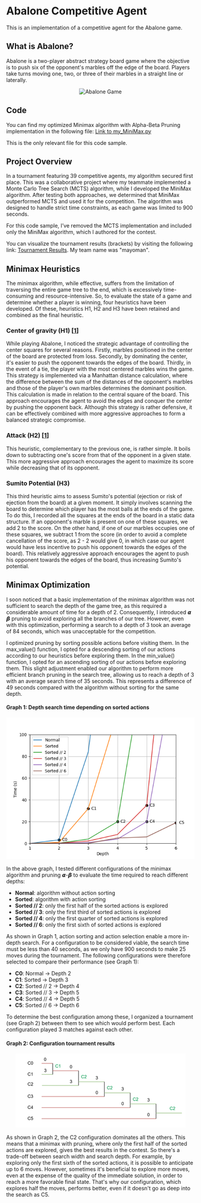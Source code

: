 # Abalone Competitive Agent

This is an implementation of a competitive agent for the Abalone game.

## What is Abalone?

Abalone is a two-player abstract strategy board game where the objective is to push six of the opponent's marbles off the edge of the board. Players take turns moving one, two, or three of their marbles in a straight line or laterally.

<div align="center">
  <img src="https://encrypted-tbn0.gstatic.com/images?q=tbn:ANd9GcSF00I4acHY56YUJJOg8fN-d_meUwbK0CEmJQ&s" alt="Abalone Game">
</div>

## Code

You can find my optimized Minimax algorithm with Alpha-Beta Pruning implementation in the following file:
[Link to my_MiniMax.py](Abalone/my_MiniMax.py)

This is the only relevant file for this code sample.

## Project Overview

In a tournament featuring 39 competitive agents, my algorithm secured first place. This was a collaborative project where my teammate implemented a Monte Carlo Tree Search (MCTS) algorithm, while I developed the MiniMax algorithm. After testing both approaches, we determined that MiniMax outperformed MCTS and used it for the competition. The algorithm was designed to handle strict time constraints, as each game was limited to 900 seconds.

For this code sample, I’ve removed the MCTS implementation and included only the MiniMax algorithm, which I authored for the contest.

You can visualize the tournament results (brackets) by visiting the following link: [Tournament Results](https://challonge.com/fr/ykol0oke). My team name was "mayoman".

## Minimax Heuristics

The minimax algorithm, while effective, suffers from the limitation of traversing the entire game tree to the end, which is excessively time-consuming and resource-intensive. So, to evaluate the state of a game and determine whether a player is winning, four heuristics have been developed. Of these, heuristics H1, H2 and H3 have been retained and combined as the final heuristic.

### Center of gravity (H1) [[1](https://courses.cs.washington.edu/courses/cse573/04au/Project/mini1/JET/report_abalone.pdf)]

While playing Abalone, I noticed the strategic advantage of controlling the center squares for several reasons. Firstly, marbles positioned in the center of the board are protected from loss. Secondly, by dominating the center, it's easier to push the opponent towards the edges of the board. Thirdly, in the event of a tie, the player with the most centered marbles wins the game. This strategy is implemented via a Manhattan distance calculation, where the difference between the sum of the distances of the opponent's marbles and those of the player's own marbles determines the dominant position. This calculation is made in relation to the central square of the board. This approach encourages the agent to avoid the edges and conquer the center by pushing the opponent back. Although this strategy is rather defensive, it can be effectively combined with more aggressive approaches to form a balanced strategic compromise.

### Attack (H2) [[1](https://courses.cs.washington.edu/courses/cse573/04au/Project/mini1/JET/report_abalone.pdf)]
This heuristic, complementary to the previous one, is rather simple. It boils down to subtracting one's score from that of the opponent in a given state. This more aggressive approach encourages the agent to maximize its score while decreasing that of its opponent.

### Sumito Potential (H3)

This third heuristic aims to assess Sumito's potential (ejection or risk of ejection from the board) at a given moment. It simply involves scanning the board to determine which player has the most balls at the ends of the game. To do this, I recorded all the squares at the ends of the board in a static data structure. If an opponent's marble is present on one of these squares, we add 2 to the score. On the other hand, if one of our marbles occupies one of these squares, we subtract 1 from the score (in order to avoid a complete cancellation of the score, as 2 - 2 would give 0, in which case our agent would have less incentive to push his opponent towards the edges of the board). This relatively aggressive approach encourages the agent to push his opponent towards the edges of the board, thus increasing Sumito's potential.

## Minimax Optimization

I soon noticed that a basic implementation of the minimax algorithm was not sufficient to search the depth of the game tree, as this required a considerable amount of time for a depth of 2. Consequently, I introduced 𝞪 𝞫 pruning to avoid exploring all the branches of our tree. However, even with this optimization, performing a search to a depth of 3 took an average of 84 seconds, which was unacceptable for the competition.

I optimized pruning by sorting possible actions before visiting them. In the max_value() function, I opted for a descending sorting of our actions according to our heuristics before exploring them. In the min_value() function, I opted for an ascending sorting of our actions before exploring them. This slight adjustment enabled our algorithm to perform more efficient branch pruning in the search tree, allowing us to reach a depth of 3 with an average search time of 35 seconds. This represents a difference of 49 seconds compared with the algorithm without sorting for the same depth.

#### Graph 1: Depth search time depending on sorted actions
<div align="center">
  <img src="Abalone/plots/minimax_time_plot.png" alt="Depth search time depending on sorted actions">
</div>

In the above graph, I tested different configurations of the minimax algorithm and pruning 𝞪-𝞫 to evaluate the time required to reach different depths:
- **Normal**: algorithm without action sorting
- **Sorted**: algorithm with action sorting
- **Sorted // 2**: only the first half of the sorted actions is explored
- **Sorted // 3**: only the first third of sorted actions is explored
- **Sorted // 4**: only the first quarter of sorted actions is explored
- **Sorted // 6**: only the first sixth of sorted actions is explored

As shown in Graph 1, action sorting and action selection enable a more in-depth search. For a configuration to be considered viable, the search time must be less than 40 seconds, as we only have 900 seconds to make 25 moves during the tournament. The following configurations were therefore selected to compare their performance (see Graph 1):

- **C0**: Normal → Depth 2
- **C1**: Sorted → Depth 3
- **C2**: Sorted // 2 → Depth 4
- **C3**: Sorted // 3 → Depth 5
- **C4**: Sorted // 4 → Depth 5
- **C5**: Sorted // 6 → Depth 6

To determine the best configuration among these, I organized a tournament (see Graph 2) between them to see which would perform best. Each configuration played 3 matches against each other.

#### Graph 2: Configuration tournament results
<div align="center">
  <img src="Abalone/plots/tournament_results.png" alt="Depth search time depending on sorted actions">
</div>

As shown in Graph 2, the C2 configuration dominates all the others. This means that a minimax with pruning, where only the first half of the sorted actions are explored, gives the best results in the contest. So there's a trade-off between search width and search depth. For example, by exploring only the first sixth of the sorted actions, it is possible to anticipate up to 6 moves. However, sometimes it's beneficial to explore more moves, even at the expense of the quality of the immediate solution, in order to reach a more favorable final state. That's why our configuration, which explores half the moves, performs better, even if it doesn't go as deep into the search as C5.
